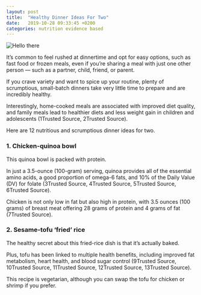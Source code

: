 ```yaml
---
layout: post
title:  "Healthy Dinner Ideas For Two"
date:   2019-10-28 09:33:45 +0200
categories: nutrition evidence based
---
```


![Hello there](/assets/img/ezgif.com-video-to-gif.gif)


It’s common to feel rushed at dinnertime and opt for easy options, such as fast food or frozen meals, even if you’re sharing a meal with just one other person — such as a partner, child, friend, or parent.

If you crave variety and want to spice up your routine, plenty of scrumptious, small-batch dinners take very little time to prepare and are incredibly healthy.

Interestingly, home-cooked meals are associated with improved diet quality, and family meals lead to healthier diets and less weight gain in children and adolescents (1Trusted Source, 2Trusted Source).

Here are 12 nutritious and scrumptious dinner ideas for two.

### 1. Chicken-quinoa bowl


This quinoa bowl is packed with protein.

In just a 3.5-ounce (100-gram) serving, quinoa provides all of the essential amino acids, a good proportion of omega-6 fats, and 10% of the Daily Value (DV) for folate (3Trusted Source, 4Trusted Source, 5Trusted Source, 6Trusted Source).

Chicken is not only low in fat but also high in protein, with 3.5 ounces (100 grams) of breast meat offering 28 grams of protein and 4 grams of fat (7Trusted Source).

### 2. Sesame-tofu ‘fried’ rice

The healthy secret about this fried-rice dish is that it’s actually baked.

Plus, tofu has been linked to multiple health benefits, including improved fat metabolism, heart health, and blood sugar control (9Trusted Source, 10Trusted Source, 11Trusted Source, 12Trusted Source, 13Trusted Source).

This recipe is vegetarian, although you can swap the tofu for chicken or shrimp if you prefer.

